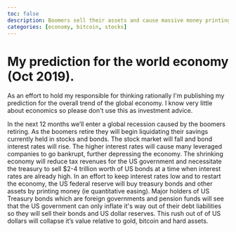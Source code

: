 ```yaml
---
toc: false
description: Boomers sell their assets and cause massive money printing.
categories: [economy, bitcoin, stocks]
---
```

# My prediction for the world economy (Oct 2019). 

As an effort to hold my responsible for thinking rationally I'm publishing my prediction for the overall trend 
of the global economy. I know very little about economics so please don't use this as investment advice.

In the next 12 months we’ll enter a global recession caused by the boomers retiring. As the boomers retire they will begin liquidating their savings currently held in stocks and bonds. The stock market will fall and bond interest rates will rise. The higher interest rates will cause many leveraged companies to go bankrupt, further depressing the economy. The shrinking economy will reduce tax revenues for the US government and necessitate the treasury to sell $2-4 trillion worth of US bonds at a time when interest rates are already high. In an effort to keep interest rates low and to restart the economy, the US federal reserve will buy treasury bonds and other assets by printing money (ie quantitative easing). Major holders of US Treasury bonds which are foreign governments and pension funds will see that the US government can only inflate it's way out of their debt liabilities so they will sell their bonds and US dollar reserves. This rush out of of US dollars will collapse it’s value relative to gold, bitcoin and hard assets.